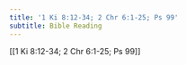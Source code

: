 ```yaml
---
title: '1 Ki 8:12-34; 2 Chr 6:1-25; Ps 99'
subtitle: Bible Reading
---
```


[[1 Ki 8:12-34; 2 Chr 6:1-25; Ps 99]]